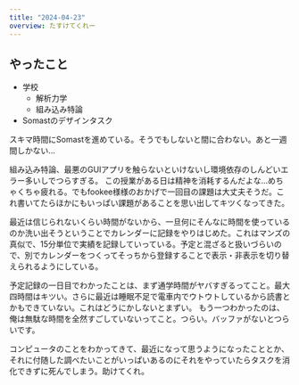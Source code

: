 ```yaml
---
title: "2024-04-23"
overview: たすけてくれー
---
```


## やったこと

- 学校
  - 解析力学
  - 組み込み特論
- Somastのデザインタスク

スキマ時間にSomastを進めている。そうでもしないと間に合わない。あと一週間しかない...

組み込み特論、最悪のGUIアプリを触らないといけないし環境依存のしんどいエラー多いしでつらすぎる。
この授業がある日は精神を消耗するんだよな...めちゃくちゃ疲れる。でもfookee様様のおかげで一回目の課題は大丈夫そうだ。これ書いてたらほかにもいっぱい課題があることを思い出してキツくなってきた。

最近は信じられないくらい時間がないから、一旦何にそんなに時間を使っているのか洗い出そうということでカレンダーに記録をやりはじめた。これはマンズの真似で、15分単位で実績を記録していっている。予定と混ざると扱いづらいので、別でカレンダーをつくってそっちから登録することで表示・非表示を切り替えられるようにしている。

予定記録の一日目でわかったことは、まず通学時間がヤバすぎるってこと。最大四時間はキツい。さらに最近は睡眠不足で電車内でウトウトしているから読書とかもできていない。これはどうにかしないとまずい。
もう一つわかったのは、俺は無駄な時間を全然すごしていないってこと。つらい。バッファがないとつらいです。

コンピュータのことをわかってきて、最近になって思うようになったこととか、それに付随した調べたいことがいっぱいあるのにそれをやっていたらタスクを消化できずに死んでしまう。助けてくれ。

